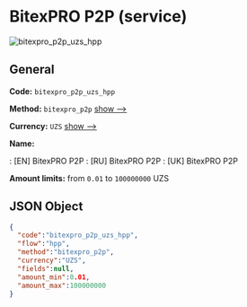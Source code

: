 
# BitexPRO P2P (service) 
![bitexpro_p2p_uzs_hpp](https://static.openfintech.io/payment_methods/bitexpro_p2p_uzs_hpp/logo.svg?w=400&c=v0.59.26#w200)  

## General 
 
**Code:** `bitexpro_p2p_uzs_hpp` 
 
**Method:** `bitexpro_p2p` 
 [show -->](/payment-methods/bitexpro_p2p/) 
 
**Currency:** `UZS` [show -->](/currencies/UZS/) 
 
**Name:** 
 
:	[EN] BitexPRO P2P 
:	[RU] BitexPRO P2P 
:	[UK] BitexPRO P2P 
 
**Amount limits:** from `0.01` to `100000000` UZS 

## JSON Object 

```json
{
  "code":"bitexpro_p2p_uzs_hpp",
  "flow":"hpp",
  "method":"bitexpro_p2p",
  "currency":"UZS",
  "fields":null,
  "amount_min":0.01,
  "amount_max":100000000
}
```  
